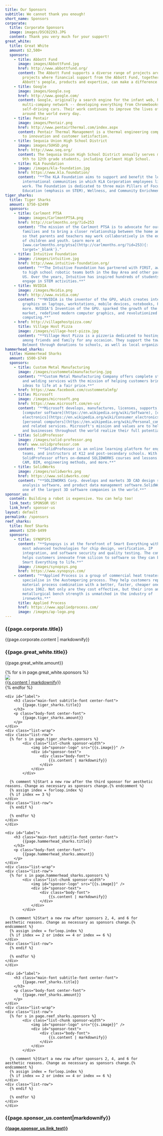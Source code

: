 ```yaml
---
title: Our Sponsors
subtitle: We cannot thank you enough!
short_name: Sponsors
corporate:
  title: Corporate Sponsors
  image: images/DSC02293.JPG
  content: Thank you very much for your support!
great_white:
  title: Great White
  amount: $2,500+
  sponsors:
    - title: Abbott Fund
      image: images/AbbottFund.jpg
      href: http://www.abbottfund.org/
      content: The Abbott Fund supports a diverse range of projects around the globe –
        projects where financial support from the Abbott Fund, together with
        Abbott's people, products and expertise, can make a difference.
    - title: Google
      image: images/Google.svg
      href: http://www.google.com/
      content: Google, originally a search engine for the infant web, has grown into a
        multi-company network -- developing everything from Chromebooks to
        self-driving cars. Their work continues to improve the lives of people
        around the world every day.
    - title: Pentair
      image: images/Pentair.png
      href: http://www.pentairthermal.com/index.aspx
      content: Pentair Thermal Management is a thermal engineering company dedicated
        to innovation and customer satisfaction.
    - title: Sequoia Union High School District
      image: images/SUHSD.png
      href: http://www.seq.org/
      content: The Sequoia Union High School District annually serves more than 8900
        9th to 12th grade students, including Carlmont High School.
    - title: KLA Foundation
      image: /images/kla-foundation.jpg
      href: https://www.kla.foundation/
      content: "**The KLA Foundation aims to support and benefit the local and
        international communities in which KLA Corporation employees live and
        work. The Foundation is dedicated to three main Pillars of Focus:
        Education (emphasis on STEM), Wellness, and Community Enrichment.**"
tiger_sharks:
  title: Tiger Sharks
  amount: $750-$2499
  sponsors:
    - title: Carlmont PTSA
      image: images/CarlmontPTSA.png
      href: http://carlmonths.org/?id=253
      content: "The mission of the Carlmont PTSA is to advocate for our students and
        families and to bring a closer relationship between the home and school
        so that parents and teachers may work collaboratively in the education
        of children and youth. Learn more at
        [www.carlmonths.org/ptsa](http://carlmonths.org/?id=253){:
        target='_blank'}."
    - title: Intuitive Foundation
      image: /images/intuitive.jpg
      href: http://www.intuitive-foundation.org/
      content: "**The Intuitive Foundation has partnered with FIRST, awarding grants
        to high school robotic teams both in the Bay Area and other parts of the
        US. Over the years, Intuitive has inspired hundreds of students to
        engage in STEM activities.**"
    - title: NVIDIA
      image: /images/Nvidia.png
      href: http://www.nvidia.com/
      content: "**NVIDIA is the inventor of the GPU, which creates interactive
        graphics on laptops, workstations, mobile devices, notebooks, PCs, and
        more. NVIDIA'S Invention of the GPU. sparked the growth of the PC gaming
        market, redefined modern computer graphics, and revolutionized parallel
        computing.**"
    - href: http://villagehostpizza.com/
      title: Village Host Pizza
      image: /images/village-host-pizza.jpg
      content: "**Village Host Pizza is a pizzeria dedicated to hosting gatherings
        among friends and family for any occasion. They support the town of
        Belmont through donations to schools, as well as local organizations.**"
hammerhead_sharks:
  title: Hammerhead Sharks
  amount: $500-$749
  sponsors:
    - title: Custom Metal Manufacturing
      image: /images/custommetalmanufacturing.jpg
      content: "**Custom Metal Manufacturing Company offers complete steel fabrication
        and welding services with the mission of helping customers bring their
        ideas to life at a fair price.**"
      href: https://www.facebook.com/custommetalmfg/
    - title: Microsoft
      image: /images/microsoft.png
      href: https://www.microsoft.com/en-us/
      content: "**Microsoft develops, manufactures, licenses, supports, and sells
        [computer software](https://en.wikipedia.org/wiki/Software), [consumer
        electronics](https://en.wikipedia.org/wiki/Consumer_electronics),
        [personal computers](https://en.wikipedia.org/wiki/Personal_computer),
        and related services. Microsoft's mission and values are to help people
        and businesses throughout the world realize their full potential.**"
    - title: SolidProfessor
      image: /images/solid-professor.png
      href: www.solidprofessor.com
      content: "**SolidProfessor is an online learning platform for engineers, design
        teams, and instructors at K12 and post-secondary schools. With a
        SolidProfessor offers on-demand SOLIDWORKS courses and lessons in CAD,
        CAM, BIM, engineering methods, and more.**"
    - title: SolidWorks
      image: /images/solidworks.png
      href: https://www.solidworks.com/
      content: "**SOLIDWORKS Corp. develops and markets 3D CAD design software,
        analysis software, and product data management software.SolidWorks, is
        one of the largest 3D software companies in the world.**"
sponsor_us:
  content: Building a robot is expensive. You can help too!
  link_text: SPONSOR US!
  link_href: sponsor-us
layout: default
permalink: /sponsors
reef_sharks:
  title: Reef Sharks
  amount: $250-$499
  sponsors:
    - title: SYNOPSYS
      content: "**Synopsys is at the forefront of Smart Everything with the world’s
        most advanced technologies for chip design, verification, IP
        integration, and software security and quality testing. The company
        helps customers innovate from silicon to software so they can bring
        Smart Everything to life.**"
      image: /images/synopsys.png
      href: https://www.synopsys.com/
    - content: "**Applied Process is a group of commercial heat treaters that
        specialise in the Austempering process. They help customers replace one
        material process combination with a better, faster, cheaper one ever
        since 1962. Not only are they cost effective, but their iron and steel
        metallurgical bench strength is unmatched in the industry of
        ironworks.**"
      title: Applied Process
      href: https://www.appliedprocess.com/
      image: /images/ap-logo.png
---
```

<div class="parallax-window" data-parallax="scroll" data-image-src="{{page.corporate.image}}" data-position="center center" data-speed="0.7"></div>

<div class="content-wrap secondary-background">
	<h3 class="main-font title-font white-font">
		{{page.corporate.title}}
	</h3>
	<div class="body-font white-font">
		{{page.corporate.content | markdownify}}
	</div>
</div>

<div class="content-wrap">
	<div id="label">
		<h3 class="main-font subtitle-font center-font">
			{{page.great_white.title}}
		</h3>
		<p class="body-font center-font">
			{{page.great_white.amount}}
		</p>
	</div>
	<div id="sponsors">
    {% for s in page.great_white.sponsors %}
		<div class="sponsor">
			<div class="logo">
				<img src="{{s.image}}">
			</div>
			<div class="description"><a href="{{s.href}}" target='_blank'>{{s.content | markdownify}}</a></div>
		</div>
    {% endfor %}
	</div>


	<div id="label">
		<h3 class="main-font subtitle-font center-font">
			{{page.tiger_sharks.title}}
		</h3>
		<p class="body-font center-font">
			{{page.tiger_sharks.amount}}
		</p>
	</div>
	<div class="list-wrap">
    <div class="list-row">
      {% for s in page.tiger_sharks.sponsors %}
			<div class="list-chunk sponsor-width">
				<img id="sponsor-logo" src="{{s.image}}" />
				<div id="sponsor-text">
					<div class="body-font">
						{{s.content | markdownify}}
					</div>
				</div>
			</div>

      {% comment %}Start a new row after the third sponsor for aesthetic reasons. Change as necessary as sponsors change.{% endcomment %}
      {% assign index = forloop.index %}
      {% if index == 3 %}
    </div>
    <div class="list-row">
      {% endif %}

      {% endfor %}
    </div>
	</div>

	<div id="label">
		<h3 class="main-font subtitle-font center-font">
			{{page.hammerhead_sharks.title}}
		</h3>
		<p class="body-font center-font">
			{{page.hammerhead_sharks.amount}}
		</p>
	</div>
	<div class="list-wrap">
    <div class="list-row">
      {% for s in page.hammerhead_sharks.sponsors %}
			<div class="list-chunk sponsor-width">
				<img id="sponsor-logo" src="{{s.image}}" />
				<div id="sponsor-text">
					<div class="body-font">
						{{s.content | markdownify}}
					</div>
				</div>
			</div>

      {% comment %}Start a new row after sponsors 2, 4, and 6 for aesthetic reasons. Change as necessary as sponsors change.{% endcomment %}
      {% assign index = forloop.index %}
      {% if index == 2 or index == 4 or index == 6 %}
    </div>
    <div class="list-row">
      {% endif %}
      
      {% endfor %}
    </div>
	</div>

	<div id="label">
		<h3 class="main-font subtitle-font center-font">
			{{page.reef_sharks.title}}
		</h3>
		<p class="body-font center-font">
			{{page.reef_sharks.amount}}
		</p>
	</div>
	<div class="list-wrap">
    <div class="list-row">
      {% for s in page.reef_sharks.sponsors %}
			<div class="list-chunk sponsor-width">
				<img id="sponsor-logo" src="{{s.image}}" />
				<div id="sponsor-text">
					<div class="body-font">
						{{s.content | markdownify}}
					</div>
				</div>
			</div>

      {% comment %}Start a new row after sponsors 2, 4, and 6 for aesthetic reasons. Change as necessary as sponsors change.{% endcomment %}
      {% assign index = forloop.index %}
      {% if index == 2 or index == 4 or index == 6 %}
    </div>
    <div class="list-row">
      {% endif %}
      
      {% endfor %}
    </div>
	</div>
</div>

<div id="redirect-wrap">
	<div id="redirect-text">
		<h3 class="sub-font">
			{{page.sponsor_us.content|markdownify}}
		</h3>
	</div>
	<div id="redirect-btn">
		<a class="wsite-button wsite-button-large" href="{{page.sponsor_us.link_href}}">
				<span class="wsite-button-inner"><strong>{{page.sponsor_us.link_text}}</strong></span>
			</a>
	</div>
</div>

<!--#split-wrap creates a horizontal divider between preceding and following content-->
<div id="split-wrap"></div>
<!--END PAGE CONTENT-->
